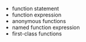 - function statement
- function expression
- anonymous functions
- named function expression
- first-class functions
